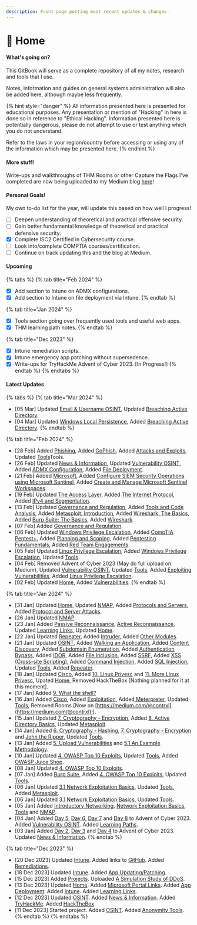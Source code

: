 ```yaml
---
description: Front page posting most recent updates & changes.
---
```


# 🏡 Home

#### What's going on?

This GitBook will serve as a complete repository of all my notes, research and tools that I use.&#x20;

Notes, information and guides on general systems administration will also be added here, although maybe less frequently.

{% hint style="danger" %}
All information presented here is presented for educational purposes. Any presentation or mention of "Hacking" in here is done so in reference to "Ethical Hacking". Information presented here is potentially dangerous, please do not attempt to use or test anything which you do not understand.&#x20;

Refer to the laws in your region/country before accessing or using any of the information which may be presented here.
{% endhint %}

#### More stuff!

Write-ups and walkthroughs of THM Rooms or other Capture the Flags I've completed are now being uploaded to my Medium blog [here](https://medium.com/@contrxl)!

#### Personal Goals!

My own to-do list for the year, will update this based on how well I progress!

* [ ] Deepen understanding of theoretical and practical offensive security.
* [ ] Gain better fundamental knowledge of theoretical and practical defensive security.
* [x] Complete ISC2 Certified in Cybersecurity course.
* [ ] Look into/complete COMPTIA courses/certification.
* [ ] Continue on track updating this and the blog at Medium.

#### Upcoming

{% tabs %}
{% tab title="Feb 2024" %}
* [x] Add section to Intune on ADMX configurations.&#x20;
* [x] Add section to Intune on file deployment via Intune.
{% endtab %}

{% tab title="Jan 2024" %}
* [x] Tools section going over frequently used tools and useful web apps.
* [x] THM learning path notes.
{% endtab %}

{% tab title="Dec 2023" %}
* [x] Intune remediation scripts.
* [x] Intune emergency app patching without supersedence.
* [x] Write-ups for TryHackMe Advent of Cyber 2023. \[In Progress!]
{% endtab %}
{% endtabs %}

#### Latest Updates

{% tabs %}
{% tab title="Mar 2024" %}
* \[05 Mar] Updated [Email & Username OSINT](osint/email-and-username-osint.md), Updated [Breaching Active Directory](tryhackme/learning-paths/comptia-pentest+/attacks-and-exploits/breaching-active-directory.md).
* \[04 Mar] Updated [Windows Local Persistence](tryhackme/learning-paths/comptia-pentest+/attacks-and-exploits/windows-local-persistence.md), Added [Breaching Active Directory](tryhackme/learning-paths/comptia-pentest+/attacks-and-exploits/breaching-active-directory.md).
{% endtab %}

{% tab title="Feb 2024" %}
* \[28 Feb] Added [Phishing](tryhackme/learning-paths/comptia-pentest+/attacks-and-exploits/phishing.md), Added [GoPhish](tools/gophish.md), Added [Attacks and Exploits](tryhackme/learning-paths/comptia-pentest+/attacks-and-exploits/), Updated [Tools](tools/)Tools.
* \[26 Feb] Updated [News & Information](news-and-information.md), Updated [Vulnerability OSINT](osint/vulnerability-osint.md), Added [ADMX Configuration](intune/admx-configuration.md), Added [File Deployment](intune/file-deployment.md).
* \[21 Feb] Added [Microsoft](microsoft/), Added [Configure SIEM Security Operations using Microsoft Sentinel](microsoft/configure-siem-security-operations-using-microsoft-sentinel/), Added [Create and Manage Microsoft Sentinel Workspaces](microsoft/configure-siem-security-operations-using-microsoft-sentinel/create-and-manage-microsoft-sentinel-workspaces/).
* \[19 Feb] Updated [The Access Layer](cisco/networking-basics/the-access-layer.md), Added [The Internet Protocol](cisco/networking-basics/the-internet-protocol.md), Added [IPv4 and Segmentation](cisco/networking-basics/ipv4-and-network-segmentation.md).
* \[13 Feb] Updated [Governance and Regulation](tryhackme/learning-paths/comptia-pentest+/planning-and-scoping/governance-and-regulation.md), Added [Tools and Code Analysis](tryhackme/learning-paths/comptia-pentest+/tools-and-code-analysis/), Added [Metasploit: Introduction](tryhackme/learning-paths/comptia-pentest+/tools-and-code-analysis/metasploit-introduction.md), Added [Wireshark: The Basics](tryhackme/learning-paths/comptia-pentest+/tools-and-code-analysis/wireshark-the-basics.md), Added [Burp Suite: The Basics](tryhackme/learning-paths/comptia-pentest+/tools-and-code-analysis/burp-suite-the-basics.md),  Added [Wireshark](tools/wireshark.md).
* \[07 Feb] Added [Governance and Regulation](tryhackme/learning-paths/comptia-pentest+/planning-and-scoping/governance-and-regulation.md).
* \[06 Feb] Updated [Windows Privilege Escalation](tryhackme/learning-paths/jr-penetration-tester/windows-privilege-escalation.md), Added [CompTIA Pentest+](tryhackme/learning-paths/comptia-pentest+/), Added [Planning and Scoping](tryhackme/learning-paths/comptia-pentest+/planning-and-scoping/), Added [Pentesting Fundamentals](tryhackme/learning-paths/comptia-pentest+/planning-and-scoping/pentesting-fundamentals.md), Added [Red Team Engagements](tryhackme/learning-paths/comptia-pentest+/planning-and-scoping/red-team-engagements.md).
* \[05 Feb] Updated [Linux Privilege Escalation](tryhackme/learning-paths/jr-penetration-tester/linux-privilege-escalation.md), Added [Windows Privilege Escalation](tryhackme/learning-paths/jr-penetration-tester/windows-privilege-escalation.md), Updated [Tools](tools/).
* \[04 Feb] Removed Advent of Cyber 2023 (May do full upload on Medium), Updated [Vulnerability OSINT](osint/vulnerability-osint.md), Updated [Tools](tools/), Added [Exploiting Vulnerabilities](tryhackme/learning-paths/jr-penetration-tester/exploiting-vulnerabilities.md), Added [Linux Privilege Escalation](tryhackme/learning-paths/jr-penetration-tester/linux-privilege-escalation.md).
* \[02 Feb] Updated [Home](./), Added [Vulnerabilities](tryhackme/learning-paths/jr-penetration-tester/vulnerabilities.md).
{% endtab %}

{% tab title="Jan 2024" %}
* \[31 Jan] Updated [Home](./), Updated [NMAP](tools/nmap.md), Added [Protocols and Servers](tryhackme/learning-paths/jr-penetration-tester/protocols-and-servers.md), Added [Protocol and Server Attacks](tryhackme/learning-paths/jr-penetration-tester/protocol-and-server-attacks.md).
* \[26 Jan] Updated [NMAP](tools/nmap.md).
* \[23 Jan] Added [Passive Reconnaissance](tryhackme/learning-paths/jr-penetration-tester/passive-reconnaissance.md), [Active Reconnaissance](tryhackme/learning-paths/jr-penetration-tester/active-reconnaissance.md), Updated [Learning Links](learning-links.md), Updated [Home](./).
* \[22 Jan] Updated [Repeater](tools/burp-suite/repeater.md), Added [Intruder](tools/burp-suite/intruder.md), Added [Other Modules](tools/burp-suite/other-modules.md).
* \[21 Jan] Updated [OSINT](osint/), Added [Walking an Application](tryhackme/learning-paths/jr-penetration-tester/walking-an-application.md), Added [Content Discovery](tryhackme/learning-paths/jr-penetration-tester/content-discovery.md), Added [Subdomain Enumeration](tryhackme/learning-paths/jr-penetration-tester/subdomain-enumeration.md), Added [Authentication Bypass](tryhackme/learning-paths/jr-penetration-tester/authentication-bypass.md), Added [IDOR](tryhackme/learning-paths/jr-penetration-tester/idor.md), Added [File Inclusion](tryhackme/learning-paths/jr-penetration-tester/file-inclusion.md), Added [SSRF](tryhackme/learning-paths/jr-penetration-tester/ssrf.md), Added [XSS (Cross-site Scripting)](tryhackme/learning-paths/jr-penetration-tester/xss-cross-site-scripting.md), Added [Command Injection](tryhackme/learning-paths/jr-penetration-tester/command-injection.md), Added [SQL Injection](tryhackme/learning-paths/jr-penetration-tester/sql-injection.md), Updated [Tools](tools/), Added [Repeater](tools/burp-suite/repeater.md).
* \[18 Jan] Updated [Cisco](cisco/), Added [10. Linux Privesc](tryhackme/learning-paths/complete-beginner/10.-linux-privesc.md) and [11. More Linux Privesc](tryhackme/learning-paths/complete-beginner/11.-more-linux-privesc.md), Upated [Home](./), Removed HackTheBox \[Nothing planned for it at this moment].
* \[17 Jan] Added [9. What the shell?](tryhackme/learning-paths/complete-beginner/9.-what-the-shell.md)
* \[16 Jan] Added [Cisco](cisco/), Added [Exploitation](tools/metasploit/exploitation.md), Added[ Meterpreter](tools/metasploit/meterpreter.md), Updated [Tools](tools/), Removed Rooms \[Now on [https://medium.com/@contrxl](https://medium.com/@contrxl)!].
* \[15 Jan] Updated [7. Cryptography - Encryption](tryhackme/learning-paths/complete-beginner/7.-cryptography-encryption.md), Added [8. Active Directory Basics](tryhackme/learning-paths/complete-beginner/8.-active-directory-basics.md), Updated [Metasploit](tools/metasploit/).
* \[14 Jan] Added [6. Cryptography - Hashing](tryhackme/learning-paths/complete-beginner/6.-cryptography-hashing.md), [7. Cryptography - Encryption](tryhackme/learning-paths/complete-beginner/7.-cryptography-encryption.md) and [John the Ripper](tools/john-the-ripper.md), Updated [Tools](tools/).
* \[13 Jan] Added [5. Upload Vulnerabilities](tryhackme/learning-paths/complete-beginner/5.-upload-vulnerabilities.md) and [5.1 An Example Methodology](tryhackme/learning-paths/complete-beginner/5.1-an-example-methodology.md).
* \[10 Jan] Updated [4. OWASP Top 10 Exploits](tryhackme/learning-paths/complete-beginner/4.-owasp-top-10-exploits.md), Updated [Tools](tools/), Added [OWASP Juice Shop](broken-reference).
* \[08 Jan] Updated [4. OWASP Top 10 Exploits](tryhackme/learning-paths/complete-beginner/4.-owasp-top-10-exploits.md).
* \[07 Jan] Added [Burp Suite](tools/burp-suite/), Added [4. OWASP Top 10 Exploits](tryhackme/learning-paths/complete-beginner/4.-owasp-top-10-exploits.md), Updated [Tools](tools/).
* \[06 Jan] Updated [3.1 Network Exploitation Basics](tryhackme/learning-paths/complete-beginner/3.1-network-exploitation-basics.md), Updated [Tools](tools/), Added [Metasploit](tools/metasploit/).
* \[06 Jan] Updated [3.1 Network Exploitation Basics](tryhackme/learning-paths/complete-beginner/3.1-network-exploitation-basics.md), Updated [Tools](tools/).
* \[05 Jan] Added [Introductory Networking](tryhackme/learning-paths/complete-beginner/3.-introductory-networking.md), [Network Exploitation Basics](tryhackme/learning-paths/complete-beginner/3.1-network-exploitation-basics.md), [Tools](tools/) and [NMAP](tools/nmap.md).
* \[04 Jan] Added [Day 5](broken-reference), [Day 6](broken-reference), [Day 7](broken-reference) and [Day 8](broken-reference) to Advent of Cyber 2023. Added [Vulnerability OSINT](osint/vulnerability-osint.md). Added [Learning Paths](tryhackme/learning-paths/).
* \[03 Jan] Added [Day 2](broken-reference), [Day 3](broken-reference) and [Day 4](broken-reference) to Advent of Cyber 2023. Updated [News & Information](news-and-information.md).
{% endtab %}

{% tab title="Dec 2023" %}
* \[20 Dec 2023] Updated [Intune](intune/). Added links to [GitHub](https://github.com/contrxl/central/tree/main). Added [Remediations](intune/remediations.md).
* \[18 Dec 2023] Updated [Intune](intune/). Added [App Updating/Patching](intune/app-updating-patching.md).
* \[15 Dec 2023] Added [Projects](projects/). Uploaded [A Simulation Study of DDoS](projects/a-simulation-study-of-ddos.md).
* \[13 Dec 2023] Updated [Home](./). Added [Microsoft Portal Links](microsoft-portal-links.md). Added [App Deployment](intune/app-deployment.md). Added [Intune](intune/). Added [Learning Links](learning-links.md).
* \[12 Dec 2023] Updated [OSINT](osint/). Added [News & Information](news-and-information.md). Added [TryHackMe](tryhackme/). Added [HackTheBox](broken-reference).
* \[11 Dec 2023] Started project. Added [OSINT](osint/). Added [Anonymity Tools](anonymity-tools.md).
{% endtab %}
{% endtabs %}
